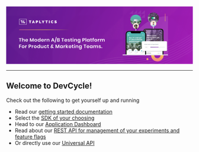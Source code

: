 [![header image](/tl-banner.png)](https://app.devCycle.com)

--- 

## Welcome to DevCycle!

Check out the following to get yourself up and running

* Read our [getting started documentation](https://docs.taplytics.com/)
* Select the [SDK of your choosing](https://docs.taplytics.com/docs/starting-with-taplytics)
* Head to our [Application Dashboard](https://taplytics.com/) 
* Read about our [REST API for management of your experiments and feature flags](https://docs.taplytics.com/reference/introduction) 
* Or directly use our [Universal API](https://universal-docs.taplytics.com/)

